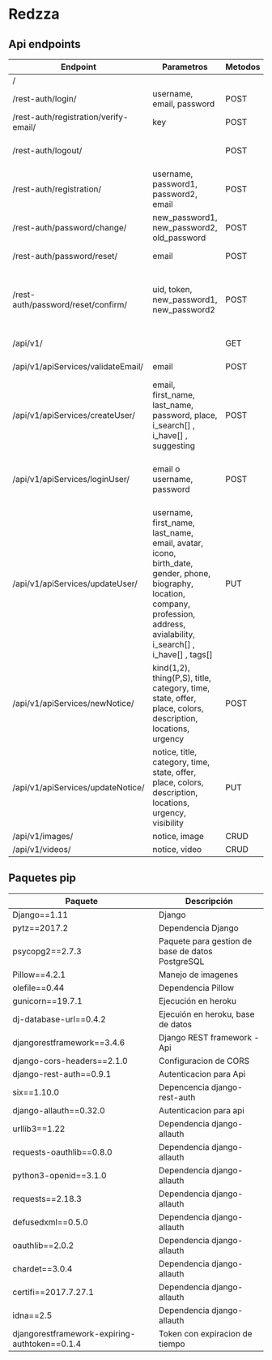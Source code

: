 # Redzza


## Api endpoints
| Endpoint | Parametros | Metodos | Retorno | Descripción |
| --- | --- | --- | --- | --- |
| / |  |  |  | Admin Django - WEB |
| /rest-auth/login/ | username, email, password | POST | token | Login api |
| /rest-auth/registration/verify-email/ | key | POST | detail | Verificacion de correo |
| /rest-auth/logout/ |  | POST | detail | Logout *Identificacion de user mediante token* |
| /rest-auth/registration/ | username, password1, password2, email | POST | token | Registro api |
| /rest-auth/password/change/ | new_password1, new_password2, old_password | POST | detail | Cambio de contraseña |
| /rest-auth/password/reset/ | email | POST | detail | Olvide contraseña - /reset/uid/token/ |
| /rest-auth/password/reset/confirm/ | uid, token, new_password1, new_password2 | POST | detail | Olvide contraseña confirmacion - uid y token son enviados en el correo despues de usar /rest-auth/password/reset/ |
| /api/v1/ |  | GET | Lista de CRUDs | Modelos de la base de datos del negocio |
| /api/v1/apiServices/validateEmail/ | email | POST | exists, data | Verificacion de existencia de correo |
| /api/v1/apiServices/createUser/ | email, first_name, last_name, password, place, i_search[] , i_have[] , suggesting | POST | token, success, msg, err, user | Creacion de un nuevo usuario - /verify-email/key/ |
| /api/v1/apiServices/loginUser/ | email o username, password | POST | token, success, msg, err, user, timetoken | Login aplicativo mediante email o username y contraseña |
| /api/v1/apiServices/updateUser/ | username, first_name, last_name, email, avatar, icono, birth_date, gender, phone, biography, location, company, profession, address, avialability, i_search[] , i_have[] , tags[] | PUT | success, msg, err | Edicion del perfil usuario *Un campo a la vez* |
| /api/v1/apiServices/newNotice/ | kind(1,2), thing(P,S), title, category, time, state, offer, place, colors, description, locations, urgency | POST | success, msg, err, notice | Nueva publicacion de servicio o producto |
| /api/v1/apiServices/updateNotice/ | notice, title, category, time, state, offer, place, colors, description, locations, urgency, visibility | PUT | success, msg, err | Edicion publicacion de servicio o producto *Un campo a la vez* |
| /api/v1/images/ | notice, image | CRUD | image | Imagen para notice |
| /api/v1/videos/ | notice, video | CRUD | video | Video para notice |


## Paquetes pip

| Paquete       | Descripción   |
| ------------- | --------------|
| Django==1.11 | Django |
| pytz==2017.2 | Dependencia Django |
| psycopg2==2.7.3 | Paquete para gestion de base de datos PostgreSQL |
| Pillow==4.2.1 | Manejo de imagenes  |
| olefile==0.44 | Dependencia Pillow |
| gunicorn==19.7.1 | Ejecución en heroku |
| dj-database-url==0.4.2 | Ejecuión en heroku, base de datos |
| djangorestframework==3.4.6 | Django REST framework - Api |
| django-cors-headers==2.1.0 | Configuracion de CORS |
| django-rest-auth==0.9.1 | Autenticacion para Api |
| six==1.10.0 | Depencencia django-rest-auth |
| django-allauth==0.32.0 | Autenticacion para api |
| urllib3==1.22 | Dependencia django-allauth |
| requests-oauthlib==0.8.0 | Dependencia django-allauth |
| python3-openid==3.1.0 | Dependencia django-allauth |
| requests==2.18.3 | Dependencia django-allauth |
| defusedxml==0.5.0 | Dependencia django-allauth |
| oauthlib==2.0.2 | Dependencia django-allauth |
| chardet==3.0.4 | Dependencia django-allauth |
| certifi==2017.7.27.1 | Dependencia django-allauth |
| idna==2.5 | Dependencia django-allauth |
| djangorestframework-expiring-authtoken==0.1.4 | Token con expiracion de tiempo |



